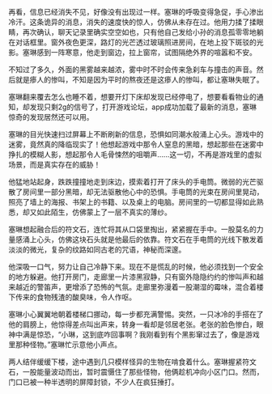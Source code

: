 再看，信息已经消失不见，好像没有出现过一样。塞琳的呼吸变得急促，手心渗出冷汗。这条诡异的消息，消失的速度快的惊人，仿佛从未存在过。他用力揉了揉眼睛，再次确认，聊天记录里确实空空如也，只有他自己发给小孙的消息孤零零地躺在对话框里。窗外夜色更深，路灯的光芒透过玻璃照进房间，在地上投下斑驳的光影。塞琳感到一阵寒意，他走到窗边，拉上窗帘，试图隔绝外界的喧嚣和不安。

不知过了多久，外面的黑雾越来越浓，雾中时不时会传来急刹车与撞击的声音。然后就是瘆人的惨叫，不知是因为平时的熬夜还是这瘆人的惨叫，都让塞琳失眠了。

塞琳翻来覆去怎么也睡不着，想要开灯下床却发现已经停电了，想要看看物业的通知，却发现只剩2g的信号了，打开游戏论坛，app成功加载了最新的消息，塞琳惊奇的发现居然还可以用。

塞琳的目光快速扫过屏幕上不断刷新的信息，恐惧如同潮水般涌上心头。游戏中的迷雾，竟然真的降临现实了！他想起游戏中那令人窒息的黑暗，想起那些在迷雾中挣扎的模糊人影，想起那令人毛骨悚然的咀嚼声……这一切，不再是游戏里的虚拟场景，而是真实存在的威胁！

他猛地站起身，跌跌撞撞地走到床边，摸索着打开了床头的手电筒。微弱的光芒驱散了房间里一部分黑暗，却无法驱散他心中的恐惧。手电筒的光束在房间里晃动，照亮了墙上的海报、书架上的书籍、以及桌上的电脑。房间里的一切都显得如此熟悉，却又如此陌生，仿佛蒙上了一层不真实的薄纱。

塞琳想起融合后的符文石，连忙将其从口袋里掏出，紧紧握在手中。一股莫名的力量感涌上心头，仿佛这块石头就是他最后的依靠。符文石在手电筒的光线下散发着淡淡的微光，复杂的纹路如同古老的咒语，神秘而深邃。

他深吸一口气，努力让自己冷静下来。现在不是慌乱的时候，他必须找到一个安全的地方躲避。他打开房门，走廊里一片漆黑寂静，只有窗外隐隐约约的惨叫声和越来越近的警笛声，更增添了恐怖的气氛。走廊里弥漫着一股潮湿的霉味，混合着楼下传来的食物残渣的酸臭味，令人作呕。

塞琳小心翼翼地朝着楼梯口挪动，每一步都充满警惕。突然，一只冰冷的手搭在了他的肩膀上，他惊得差点叫出声来，转身一看却是邻居老张。老张的脸色惨白，眼神中满是惊恐，“小琳，这到底咋回事啊？我刚看到有个黑影窜过去了，像是游戏里那种怪物。”塞琳忙示意他小声点。

两人结伴缓缓下楼，途中遇到几只模样怪异的生物在啃食着什么。塞琳握紧符文石，一股能量波动而出，暂时震慑住了那些怪物，他俩趁机冲向小区门口。然而，门口已被一种半透明的屏障封锁，不少人在疯狂捶打。